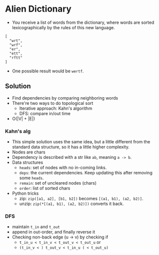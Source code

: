 # Alien Dictionary

* You receive a list of words from the dictionary,
  where words are sorted lexicographically by the rules of this new language.

```
[
  "wrt",
  "wrf",
  "er",
  "ett",
  "rftt"
]
```

* One possible result would be `wertf`.

## Solution

* Find dependencies by comparing neighboring words
* There're two ways to do topological sort
  * Iterative approach: Kahn's algorithm
  * DFS: compare in/out time
* O(|V| + |E|)

### Kahn's alg

* This simple solution uses the same idea, but
  a little different from the standard data structure,
  so it has a little higher complexity.
* Nodes are chars
* Dependency is described with a str like `ab`,
  meaning `a -> b`.
* Data structures
  * `heads`: set of nodes with no in-coming links.
  * `deps`: the current dependencies. Keep updating this
    after removing some `heads`.
  * `remain`: set of uncleared nodes (chars)
  * `order`: list of sorted chars
* Python tricks
  * zip: `zip([a1, a2], [b1, b2])` becomes `[(a1, b1), (a2, b2)]`.
  * unzip: `zip(*[(a1, b1), (a2, b2)])` converts it back.

### DFS

* maintain `t_in` and `t_out`
* append in out-order, and finally reverse it
* Checking non-back edge (u -> v) by checking if
  * `t_in_u < t_in_v < t_out_v < t_out_u` or
  * `(t_in_v < ) t_out_v < t_in_u ( < t_out_u)`
